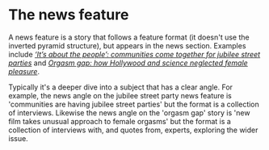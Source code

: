 # The news feature

A news feature is a story that follows a feature format (it doesn't use the inverted pyramid structure), but appears in the news section. Examples include *[‘It’s about the people’: communities come together for jubilee street parties](https://www.theguardian.com/uk-news/2022/jun/03/platinum-jubilee-street-party-celebrations)* and *[Orgasm gap: how Hollywood and science neglected female pleasure](https://www.theguardian.com/society/2022/jun/11/orgasm-gap-how-hollywood-and-science-neglected-female-pleasure?CMP=Share_iOSApp_Other)*. 

Typically it's a deeper dive into a subject that has a clear angle. For example, the news angle on the jubilee street party news feature is 'communities are having jubilee street parties' but the format is a collection of interviews. Likewise the news angle on the 'orgasm gap' story is 'new film takes unusual approach to female orgasms' but the format is a collection of interviews with, and quotes from, experts, exploring the wider issue.
